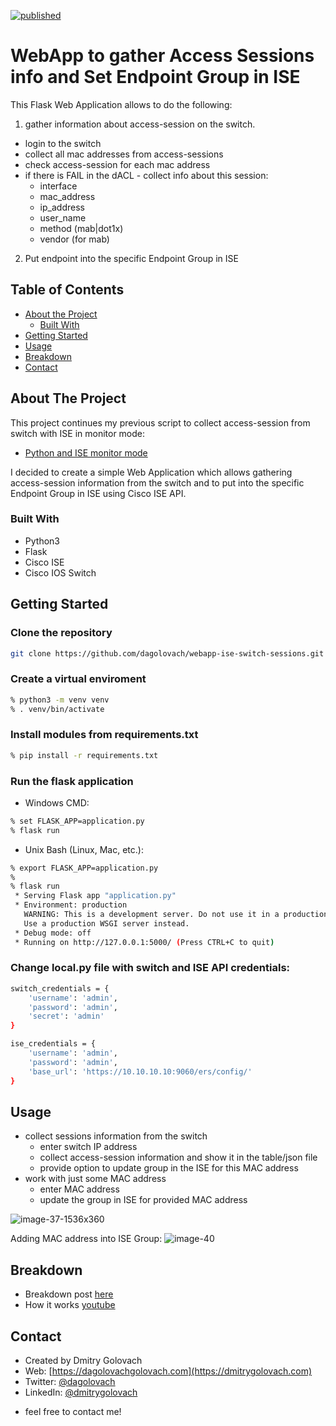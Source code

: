 [![published](https://static.production.devnetcloud.com/codeexchange/assets/images/devnet-published.svg)](https://developer.cisco.com/codeexchange/github/repo/dagolovach/webapp-ise-switch-sessions)

# WebApp to gather Access Sessions info and Set Endpoint Group in ISE

This Flask Web Application allows to do the following:
1. gather information about access-session on the switch.
- login to the switch
- collect all mac addresses from access-sessions
- check access-session for each mac address
- if there is FAIL in the dACL - collect info about this session:
    - interface
    - mac_address
    - ip_address
    - user_name
    - method (mab|dot1x)
    - vendor (for mab)
2. Put endpoint into the specific Endpoint Group in ISE

<!-- TABLE OF CONTENTS -->
## Table of Contents
* [About the Project](#about-the-project)
  * [Built With](#built-with)
* [Getting Started](#getting-started)
* [Usage](#usage)
* [Breakdown](#breakdown)
* [Contact](#contact)

<!-- ABOUT THE PROJECT -->
## About The Project
This project continues my previous script to collect access-session from switch with ISE in monitor mode:

* [Python and ISE monitor mode](https://dmitrygolovach.com/python-and-ise-monitor-mode/)

I decided to create a simple Web Application which allows gathering access-session information from the switch and to put into the specific Endpoint Group in ISE using Cisco ISE API.

### Built With
* Python3
* Flask
* Cisco ISE
* Cisco IOS Switch

<!-- GETTING STARTED -->
## Getting Started

### Clone the repository
```sh
git clone https://github.com/dagolovach/webapp-ise-switch-sessions.git 
```

### Create a virtual enviroment
```sh
% python3 -m venv venv
% . venv/bin/activate
```

### Install modules from requirements.txt
```sh
% pip install -r requirements.txt
```

### Run the flask application

* Windows CMD:
```sh
% set FLASK_APP=application.py
% flask run
```

* Unix Bash (Linux, Mac, etc.):
```sh
% export FLASK_APP=application.py
%
% flask run                    
 * Serving Flask app "application.py"
 * Environment: production
   WARNING: This is a development server. Do not use it in a production deployment.
   Use a production WSGI server instead.
 * Debug mode: off
 * Running on http://127.0.0.1:5000/ (Press CTRL+C to quit)
```

### Change local.py file with switch and ISE API credentials:
```sh
switch_credentials = {
    'username': 'admin',
    'password': 'admin',
    'secret': 'admin'
}

ise_credentials = {
    'username': 'admin',
    'password': 'admin',
    'base_url': 'https://10.10.10.10:9060/ers/config/'
}
```

<!-- USAGE EXAMPLES -->
## Usage
* collect sessions information from the switch
    * enter switch IP address
    * collect access-session information and show it in the table/json file
    * provide option to update group in the ISE for this MAC address
* work with just some MAC address
    * enter MAC address
    * update the group in ISE for provided MAC address

![image-37-1536x360](https://user-images.githubusercontent.com/39305133/81471719-aa931f80-91b8-11ea-9854-107b8824e1a3.png)

Adding MAC address into ISE Group:
![image-40](https://user-images.githubusercontent.com/39305133/81471736-cdbdcf00-91b8-11ea-9810-1225b0abf82f.png)


<!-- BREAKDOWN -->
## Breakdown
* Breakdown post [here](https://dmitrygolovach.com/webapp-ise-python-flask/)
* How it works [youtube](https://youtu.be/xbWCEKQG22c)

<!-- CONTACT -->
## Contact
* Created by Dmitry Golovach
* Web: [https://dagolovachgolovach.com](https://dmitrygolovach.com) 
* Twitter: [@dagolovach](https://twitter.com/dagolovach)
* LinkedIn: [@dmitrygolovach](https://www.linkedin.com/in/dmitrygolovach/)

- feel free to contact me!
